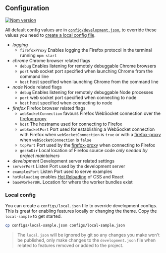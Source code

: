 ## Configuration

[![Npm version](https://img.shields.io/npm/v/devtools-config.svg)](https://npmjs.org/package/devtools-config)

All default config values are in [`config/development.json`](./development.json), to override these values you need to [create a local config file](#create-a-local-config-file).

* *logging*
  * `firefoxProxy` Enables logging the Firefox protocol in the terminal running `npm start`
* *chrome* Chrome browser related flags
  * `debug` Enables listening for remotely debuggable Chrome browsers
  * `port` web socket port specified when launching Chrome from the command line
  * `host` host specified when launching Chrome from the command line
* *node* Node related flags
  * `debug` Enables listening for remotely debuggable Node processes
  * `port` web socket port specified when connecting to node
  * `host` host specified when connecting to node
* *firefox* Firefox browser related flags
  * `webSocketConnection` favours Firefox WebSocket connection over the [firefox-proxy](../bin/firefox-proxy)
  * `host` The hostname used for connecting to Firefox
  * `webSocketPort` Port used for establishing a WebSocket connection with Firefox when `webSocketConnection` is `true` or with a [firefox-proxy](../bin/firefox-proxy) when `webSocketConnection` is `false`
  * `tcpPort` Port used by the [firefox-proxy](../bin/firefox-proxy) when connecting to Firefox
  * `geckoDir` Local location of Firefox source code _only needed by project maintainers_
*  *development* Development server related settings
  * `serverPort` Listen Port used by the development server
  * `examplesPort` Listen Port used to serve examples
* `hotReloading` enables [Hot Reloading](../docs/local-development.md#hot-reloading) of CSS and React
* `baseWorkerURL` Location for where the worker bundles exist

### Local config

You can create a `configs/local.json` file to override development configs. This is great for enabling features locally or changing the theme. Copy the `local-sample` to get started.

```bash
cp configs/local-sample.json configs/local-sample.json
```

> The `local.json` will be ignored by git so any changes you make won't be published, only make changes to the `development.json` file when related to features removed or added to the project.
